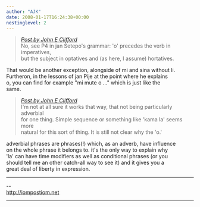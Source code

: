 ```yaml
---
author: "AJK"
date: 2008-01-17T16:24:38+00:00
nestinglevel: 2
---
```

> [_Post by John E Clifford_](/2wZBIW9L/toki-luka-pona-nimi-li-mi#post4)  
> No, see P4 in jan Setepo's grammar: 'o' precedes the verb in imperatives,  
> but the subject in optatives and (as here, I assume) hortatives.  
> 

That would be another exception, alongside of mi and sina without li.  
Furtheron, in the lessons of jan Pije at the point where he explains  
o, you can find for example "mi mute o ..." which is just like the  
same.  

> [_Post by John E Clifford_](/2wZBIW9L/toki-luka-pona-nimi-li-mi#post4)  
> I'm not at all sure it works that way, that not being particularly adverbial  
> for one thing. Simple sequence or something like 'kama la' seems more  
> natural for this sort of thing. It is still not clear why the 'o.'  
> 

adverbial phrases are phrases(!) which, as an adverb, have influence  
on the whole phrase it belongs to. it's the only way to explain why  
'la' can have time modifiers as well as conditional phrases (or you  
should tell me an other catch-all way to see it) and it gives you a  
great deal of liberty in expression.  

***

\--  
http://iompostiom.net  


***